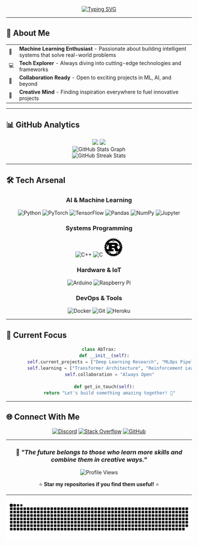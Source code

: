 



<div align="center">
  
  [![Typing SVG](https://readme-typing-svg.herokuapp.com?font=Fira+Code&weight=600&size=24&pause=1000&color=36BCF7&center=true&vCenter=true&width=600&lines=Machine+Learning+Engineer;AI+Enthusiast;Full+Stack+Developer;Open+Source+Contributor)](https://git.io/typing-svg)
  
</div>

---

## 🚀 About Me

<div align="center">
  <table>
    <tr>
      <td>🤖</td>
      <td><strong>Machine Learning Enthusiast</strong> - Passionate about building intelligent systems that solve real-world problems</td>
    </tr>
    <tr>
      <td>💻</td>
      <td><strong>Tech Explorer</strong> - Always diving into cutting-edge technologies and frameworks</td>
    </tr>
    <tr>
      <td>🤝</td>
      <td><strong>Collaboration Ready</strong> - Open to exciting projects in ML, AI, and beyond</td>
    </tr>
    <tr>
      <td>🌟</td>
      <td><strong>Creative Mind</strong> - Finding inspiration everywhere to fuel innovative projects</td>
    </tr>
  </table>
</div>

---

## 📊 GitHub Analytics

<div align="center">
  <img height="180em" src="https://github-readme-stats.vercel.app/api?username=AbTrax&show_icons=true&theme=tokyonight&include_all_commits=true&count_private=true"/>
  <img height="180em" src="https://github-readme-stats.vercel.app/api/top-langs/?username=AbTrax&layout=compact&langs_count=8&theme=tokyonight"/>
</div>

<div align="center">
  <img src="http://github-profile-summary-cards.vercel.app/api/cards/profile-details?username=AbTrax&theme=tokyonight" alt="GitHub Stats Graph"/>
</div>

<div align="center">
  <img src="https://github-readme-streak-stats.herokuapp.com/?user=AbTrax&theme=tokyonight" alt="GitHub Streak Stats"/>
</div>

---

## 🛠️ Tech Arsenal

<div align="center">

### **AI & Machine Learning**
<img src="https://cdn.jsdelivr.net/gh/devicons/devicon/icons/python/python-original.svg" height="50" alt="Python" title="Python"/>
<img src="https://cdn.jsdelivr.net/gh/devicons/devicon/icons/pytorch/pytorch-original.svg" height="50" alt="PyTorch" title="PyTorch"/>
<img src="https://cdn.jsdelivr.net/gh/devicons/devicon/icons/tensorflow/tensorflow-original.svg" height="50" alt="TensorFlow" title="TensorFlow"/>
<img src="https://cdn.jsdelivr.net/gh/devicons/devicon/icons/pandas/pandas-original.svg" height="50" alt="Pandas" title="Pandas"/>
<img src="https://cdn.jsdelivr.net/gh/devicons/devicon/icons/numpy/numpy-original.svg" height="50" alt="NumPy" title="NumPy"/>
<img src="https://cdn.jsdelivr.net/gh/devicons/devicon/icons/jupyter/jupyter-original-wordmark.svg" height="50" alt="Jupyter" title="Jupyter"/>

### **Systems Programming**
<img src="https://cdn.jsdelivr.net/gh/devicons/devicon/icons/cplusplus/cplusplus-plain.svg" height="50" alt="C++" title="C++"/>
<img src="https://cdn.jsdelivr.net/gh/devicons/devicon/icons/c/c-plain.svg" height="50" alt="C" title="C"/>
<img src="https://raw.githubusercontent.com/devicons/devicon/v2.16.0/icons/rust/rust-original.svg" height="50" alt="Rust" title="Rust"/>

### **Hardware & IoT**
<img src="https://cdn.jsdelivr.net/gh/devicons/devicon/icons/arduino/arduino-original-wordmark.svg" height="50" alt="Arduino" title="Arduino"/>
<img src="https://cdn.jsdelivr.net/gh/devicons/devicon/icons/raspberrypi/raspberrypi-original.svg" height="50" alt="Raspberry Pi" title="Raspberry Pi"/>

### **DevOps & Tools**
<img src="https://cdn.jsdelivr.net/gh/devicons/devicon/icons/docker/docker-plain-wordmark.svg" height="50" alt="Docker" title="Docker"/>
<img src="https://cdn.jsdelivr.net/gh/devicons/devicon/icons/git/git-plain.svg" height="50" alt="Git" title="Git"/>
<img src="https://cdn.jsdelivr.net/gh/devicons/devicon/icons/heroku/heroku-plain.svg" height="50" alt="Heroku" title="Heroku"/>

</div>

---

## 🎯 Current Focus

<div align="center">
  
  ```python
  class AbTrax:
      def __init__(self):
          self.current_projects = ["Deep Learning Research", "MLOps Pipeline", "Open Source Contributions"]
          self.learning = ["Transformer Architecture", "Reinforcement Learning", "Edge AI"]
          self.collaboration = "Always Open"
      
      def get_in_touch(self):
          return "Let's build something amazing together! 🚀"
  ```

</div>

---

## 🌐 Connect With Me

<div align="center">
  
  [![Discord](https://img.shields.io/badge/Discord-7289DA?style=for-the-badge&logo=discord&logoColor=white)](https://discord.com/users/1077472454563332157)
  [![Stack Overflow](https://img.shields.io/badge/Stack_Overflow-FE7A16?style=for-the-badge&logo=stack-overflow&logoColor=white)](https://stackoverflow.com/users/19914762/abtrax)
  [![GitHub](https://img.shields.io/badge/GitHub-100000?style=for-the-badge&logo=github&logoColor=white)](https://github.com/AbTrax)
  
</div>

---

<div align="center">
  
  ### 💭 *"The future belongs to those who learn more skills and combine them in creative ways."* 
  
  <img src="https://komarev.com/ghpvc/?username=AbTrax&label=Profile%20Views&color=0e75b6&style=flat" alt="Profile Views" />
  
  ⭐ **Star my repositories if you find them useful!** ⭐
  
</div>

---

<div align="center">
  <img src="https://raw.githubusercontent.com/platane/snk/output/github-contribution-grid-snake-dark.svg" alt="Snake animation" />
</div>
